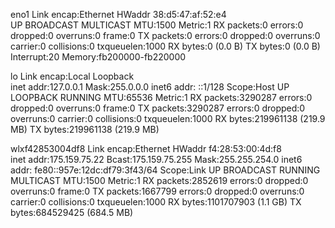 eno1      Link encap:Ethernet  HWaddr 38:d5:47:af:52:e4  
          UP BROADCAST MULTICAST  MTU:1500  Metric:1
          RX packets:0 errors:0 dropped:0 overruns:0 frame:0
          TX packets:0 errors:0 dropped:0 overruns:0 carrier:0
          collisions:0 txqueuelen:1000 
          RX bytes:0 (0.0 B)  TX bytes:0 (0.0 B)
          Interrupt:20 Memory:fb200000-fb220000 

lo        Link encap:Local Loopback  
          inet addr:127.0.0.1  Mask:255.0.0.0
          inet6 addr: ::1/128 Scope:Host
          UP LOOPBACK RUNNING  MTU:65536  Metric:1
          RX packets:3290287 errors:0 dropped:0 overruns:0 frame:0
          TX packets:3290287 errors:0 dropped:0 overruns:0 carrier:0
          collisions:0 txqueuelen:1000 
          RX bytes:219961138 (219.9 MB)  TX bytes:219961138 (219.9 MB)

wlxf42853004df8 Link encap:Ethernet  HWaddr f4:28:53:00:4d:f8  
          inet addr:175.159.75.22  Bcast:175.159.75.255  Mask:255.255.254.0
          inet6 addr: fe80::957e:12dc:df79:3f43/64 Scope:Link
          UP BROADCAST RUNNING MULTICAST  MTU:1500  Metric:1
          RX packets:2852619 errors:0 dropped:0 overruns:0 frame:0
          TX packets:1667799 errors:0 dropped:0 overruns:0 carrier:0
          collisions:0 txqueuelen:1000 
          RX bytes:1101707903 (1.1 GB)  TX bytes:684529425 (684.5 MB)

